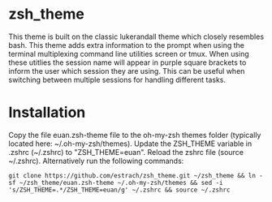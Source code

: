 # zsh_theme
This theme is built on the classic lukerandall theme which closely resembles bash.  This theme adds extra information to the prompt when using the terminal multiplexing command line utilities screen or tmux.  When using these utitlies the session name will appear in purple square brackets to inform the user which session they are using.  This can be useful when switching between multiple sessions for handling different tasks.

# Installation
Copy the file euan.zsh-theme file to the oh-my-zsh themes folder (typically located here: \~/.oh-my-zsh/themes).  Update the ZSH_THEME variable in .zshrc (\~/.zshrc) to "ZSH_THEME=euan".  Reload the zshrc file (source ~/.zshrc).  Alternatively run the following commands:

```
git clone https://github.com/estrach/zsh_theme.git ~/zsh_theme && ln -sf ~/zsh_theme/euan.zsh-theme ~/.oh-my-zsh/themes && sed -i 's/ZSH_THEME=.*/ZSH_THEME=euan/g' ~/.zshrc && source ~/.zshrc
```
